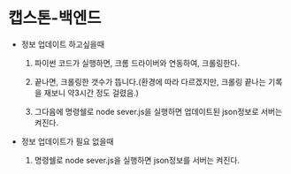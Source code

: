 # 캡스톤-백엔드

- 정보 업데이트 하고싶을때

  1. 파이썬 코드가 실행하면, 크롬 드라이버와 연동하여, 크롤링한다.

  2. 끝나면, 크롤링한 갯수가 뜹니다.(환경에 따라 다르겠지만, 크롤링 끝나는 기록을 재보니 약3시간 정도 걸렸음.)

  3. 그다음에 명령쉘로 node sever.js을 실행하면 업데이트된 json정보로 서버는 켜진다.

- 정보 업데이트가 필요 없을때
  1. 명령쉘로 node sever.js을 실행하면 json정보를 서버는 켜진다.
